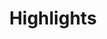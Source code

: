---
title: Highlights

# Listing view
view: Compact

# Optional banner image (relative to `assets/media/` folder).
banner:
  caption: ''
  image: ''
---